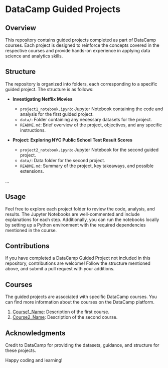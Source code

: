 # DataCamp Guided Projects

## Overview
This repository contains guided projects completed as part of DataCamp courses. Each project is designed to reinforce
the concepts covered in the respective courses and provide hands-on experience in applying data science and analytics skills.

## Structure
The repository is organized into folders, each corresponding to a specific guided project. The structure is as follows:

- **Investigating Netflix Movies**
  - `project1_notebook.ipynb`: Jupyter Notebook containing the code and analysis for the first guided project.
  - `data/`: Folder containing any necessary datasets for the project.
  - `README.md`: Brief overview of the project, objectives, and any specific instructions.

- **Project: Exploring NYC Public School Test Result Scores**
  - `project2_notebook.ipynb`: Jupyter Notebook for the second guided project.
  - `data/`: Data folder for the second project.
  - `README.md`: Summary of the project, key takeaways, and possible extensions.

...

## Usage
Feel free to explore each project folder to review the code, analysis, and results. The Jupyter Notebooks are well-commented and include explanations for each step. Additionally, you can run the notebooks locally by setting up a Python environment with the required dependencies mentioned in the course.

## Contributions
If you have completed a DataCamp Guided Project not included in this repository, contributions are welcome! Follow the structure mentioned above, and submit a pull request with your additions.

## Courses
The guided projects are associated with specific DataCamp courses. You can find more information about the courses on the DataCamp platform.

1. [Course1_Name](link_to_course1): Description of the first course.
2. [Course2_Name](link_to_course2): Description of the second course.

## Acknowledgments
Credit to DataCamp for providing the datasets, guidance, and structure for these projects.

Happy coding and learning!
